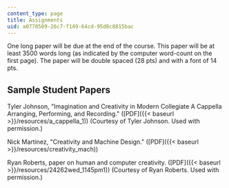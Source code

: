 ```yaml
---
content_type: page
title: Assignments
uid: a0770509-26c7-f149-64cd-95d8c8815bac
---
```


One long paper will be due at the end of the course. This paper will be at least 3500 words long (as indicated by the computer word-count on the first page). The paper will be double spaced (28 pts) and with a font of 14 pts.

Sample Student Papers
---------------------

Tyler Johnson, "Imagination and Creativity in Modern Collegiate A Cappella Arranging, Performing, and Recording." ([PDF]({{< baseurl >}}/resources/a_cappella_1)) (Courtesy of Tyler Johnson. Used with permission.)

Nick Martinez, "Creativity and Machine Design." ([PDF]({{< baseurl >}}/resources/creativity_mach))

Ryan Roberts, paper on human and computer creativity. ([PDF]({{< baseurl >}}/resources/24262wed_1145pm1)) (Courtesy of Ryan Roberts. Used with permission.)